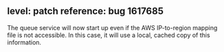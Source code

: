 level: patch
reference: bug 1617685
---
The queue service will now start up even if the AWS IP-to-region mapping file is not accessible.  In this case, it will use a local, cached copy of this information.
